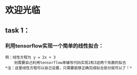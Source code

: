 # 欢迎光临

## task 1：
### 利用tensorflow实现一个简单的线性拟合：
	
	例：线性方程为 y = 2x + 3
	    则需要自己利用tensorflow来编写代码实现2和3这两个系数的拟合
	*注：这里线性方程可以自己设置，只需要能够正确完成拟合部分就可以了！*